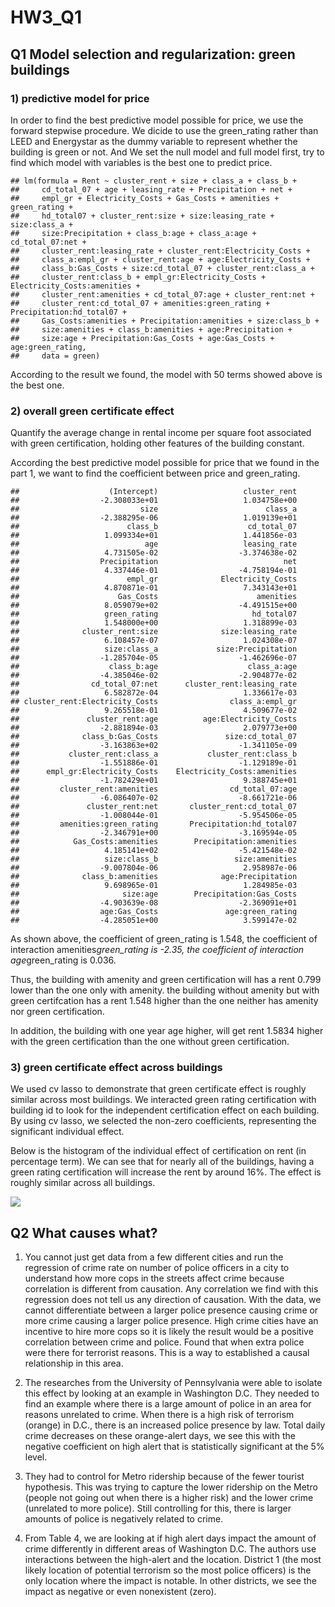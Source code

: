 HW3\_Q1
================

Q1 Model selection and regularization: green buildings
------------------------------------------------------

### 1) predictive model for price

In order to find the best predictive model possible for price, we use the forward stepwise procedure. We dicide to use the green\_rating rather than LEED and Energystar as the dummy variable to represent whether the building is green or not. And We set the null model and full model first, try to find which model with variables is the best one to predict price.

    ## lm(formula = Rent ~ cluster_rent + size + class_a + class_b + 
    ##     cd_total_07 + age + leasing_rate + Precipitation + net + 
    ##     empl_gr + Electricity_Costs + Gas_Costs + amenities + green_rating + 
    ##     hd_total07 + cluster_rent:size + size:leasing_rate + size:class_a + 
    ##     size:Precipitation + class_b:age + class_a:age + cd_total_07:net + 
    ##     cluster_rent:leasing_rate + cluster_rent:Electricity_Costs + 
    ##     class_a:empl_gr + cluster_rent:age + age:Electricity_Costs + 
    ##     class_b:Gas_Costs + size:cd_total_07 + cluster_rent:class_a + 
    ##     cluster_rent:class_b + empl_gr:Electricity_Costs + Electricity_Costs:amenities + 
    ##     cluster_rent:amenities + cd_total_07:age + cluster_rent:net + 
    ##     cluster_rent:cd_total_07 + amenities:green_rating + Precipitation:hd_total07 + 
    ##     Gas_Costs:amenities + Precipitation:amenities + size:class_b + 
    ##     size:amenities + class_b:amenities + age:Precipitation + 
    ##     size:age + Precipitation:Gas_Costs + age:Gas_Costs + age:green_rating, 
    ##     data = green)

According to the result we found, the model with 50 terms showed above is the best one.

### 2) overall green certificate effect

Quantify the average change in rental income per square foot associated with green certification, holding other features of the building constant.

According the best predictive model possible for price that we found in the part 1, we want to find the coefficient between price and green\_rating.

    ##                    (Intercept)                   cluster_rent 
    ##                  -2.308033e+01                   1.034758e+00 
    ##                           size                        class_a 
    ##                  -2.388295e-06                   1.019139e+01 
    ##                        class_b                    cd_total_07 
    ##                   1.099334e+01                   1.441856e-03 
    ##                            age                   leasing_rate 
    ##                   4.731505e-02                  -3.374638e-02 
    ##                  Precipitation                            net 
    ##                   4.337446e-01                  -4.758194e-01 
    ##                        empl_gr              Electricity_Costs 
    ##                   4.870871e-01                   7.343143e+01 
    ##                      Gas_Costs                      amenities 
    ##                   8.059079e+02                  -4.491515e+00 
    ##                   green_rating                     hd_total07 
    ##                   1.548000e+00                   1.318899e-03 
    ##              cluster_rent:size              size:leasing_rate 
    ##                   6.108457e-07                   1.024308e-07 
    ##                   size:class_a             size:Precipitation 
    ##                  -1.285704e-05                  -1.462696e-07 
    ##                    class_b:age                    class_a:age 
    ##                  -4.385046e-02                  -2.904877e-02 
    ##                cd_total_07:net      cluster_rent:leasing_rate 
    ##                   6.582872e-04                   1.336617e-03 
    ## cluster_rent:Electricity_Costs                class_a:empl_gr 
    ##                   9.265518e-01                   4.509677e-02 
    ##               cluster_rent:age          age:Electricity_Costs 
    ##                  -2.881894e-03                   2.079773e+00 
    ##              class_b:Gas_Costs               size:cd_total_07 
    ##                  -3.163863e+02                  -1.341105e-09 
    ##           cluster_rent:class_a           cluster_rent:class_b 
    ##                  -1.551886e-01                  -1.129189e-01 
    ##      empl_gr:Electricity_Costs    Electricity_Costs:amenities 
    ##                  -1.782429e+01                   9.388745e+01 
    ##         cluster_rent:amenities                cd_total_07:age 
    ##                  -6.086407e-02                  -8.661721e-06 
    ##               cluster_rent:net       cluster_rent:cd_total_07 
    ##                  -1.008044e-01                  -5.954506e-05 
    ##         amenities:green_rating       Precipitation:hd_total07 
    ##                  -2.346791e+00                  -3.169594e-05 
    ##            Gas_Costs:amenities        Precipitation:amenities 
    ##                   4.185141e+02                  -5.421548e-02 
    ##                   size:class_b                 size:amenities 
    ##                  -9.007804e-06                   2.958987e-06 
    ##              class_b:amenities              age:Precipitation 
    ##                   9.698965e-01                   1.284985e-03 
    ##                       size:age        Precipitation:Gas_Costs 
    ##                  -4.903639e-08                  -2.369091e+01 
    ##                  age:Gas_Costs               age:green_rating 
    ##                  -4.285051e+00                   3.599147e-02

As shown above, the coefficient of green\_rating is 1.548, the coefficient of interaction amenities*green\_rating is -2.35, the coefficient of interaction age*green\_rating is 0.036.

Thus, the building with amenity and green certification will has a rent 0.799 lower than the one only with amenity. the building without amenity but with green certifcation has a rent 1.548 higher than the one neither has amenity nor green certification.

In addition, the building with one year age higher, will get rent 1.5834 higher with the green certification than the one without green certification.

### 3) green certificate effect across buildings

We used cv lasso to demonstrate that green certificate effect is roughly similar across most buildings. We interacted green rating certification with building id to look for the independent certification effect on each building. By using cv lasso, we selected the non-zero coefficients, representing the significant individual effect.

Below is the histogram of the individual effect of certification on rent (in percentage term). We can see that for nearly all of the buildings, having a green rating certification will increase the rent by around 16%. The effect is roughly similar across all buildings.

![](homework-group/Exercise-3/Rplot03.png)

Q2 What causes what?
--------------------

1.  You cannot just get data from a few different cities and run the regression of crime rate on number of police officers in a city to understand how more cops in the streets affect crime because correlation is different from causation. Any correlation we find with this regression does not tell us any direction of causation. With the data, we cannot differentiate between a larger police presence causing crime or more crime causing a larger police presence. High crime cities have an incentive to hire more cops so it is likely the result would be a positive correlation between crime and police. Found that when extra police were there for terrorist reasons. This is a way to established a causal relationship in this area.

2.  The researches from the University of Pennsylvania were able to isolate this effect by looking at an example in Washington D.C. They needed to find an example where there is a large amount of police in an area for reasons unrelated to crime. When there is a high risk of terrorism (orange) in D.C., there is an increased police presence by law. Total daily crime decreases on these orange-alert days, we see this with the negative coefficient on high alert that is statistically significant at the 5% level.

3.  They had to control for Metro ridership because of the fewer tourist hypothesis. This was trying to capture the lower ridership on the Metro (people not going out when there is a higher risk) and the lower crime (unrelated to more police). Still controlling for this, there is larger amounts of police is negatively related to crime.

4.  From Table 4, we are looking at if high alert days impact the amount of crime differently in different areas of Washington D.C. The authors use interactions between the high-alert and the location. District 1 (the most likely location of potential terrorism so the most police officers) is the only location where the impact is notable. In other districts, we see the impact as negative or even nonexistent (zero).
